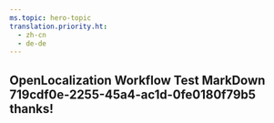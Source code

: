 ```yaml
---
ms.topic: hero-topic
translation.priority.ht: 
  - zh-cn
  - de-de
---
```

## OpenLocalization Workflow Test MarkDown 719cdf0e-2255-45a4-ac1d-0fe0180f79b5 thanks!
